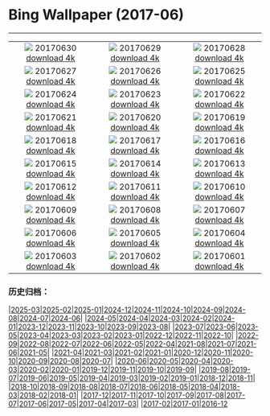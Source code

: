 # Bing Wallpaper (2017-06)
**************
| | | |
|:-:|:-:|:-:|
| ![](https://www.bing.com/az/hprichbg/rb/SunwaptaFalls_ZH-CN10005625957_1920x1080.jpg) 20170630 [download 4k](https://www.bing.com/az/hprichbg/rb/SunwaptaFalls_ZH-CN10005625957_UHD.jpg) | ![](https://www.bing.com/az/hprichbg/rb/EuropeanFlamingo_ZH-CN10494194429_1920x1080.jpg) 20170629 [download 4k](https://www.bing.com/az/hprichbg/rb/EuropeanFlamingo_ZH-CN10494194429_UHD.jpg) | ![](https://www.bing.com/az/hprichbg/rb/NorddorfPath_ZH-CN10408895135_1920x1080.jpg) 20170628 [download 4k](https://www.bing.com/az/hprichbg/rb/NorddorfPath_ZH-CN10408895135_UHD.jpg) |
| ![](https://www.bing.com/az/hprichbg/rb/JoshuaTrees_ZH-CN10998673288_1920x1080.jpg) 20170627 [download 4k](https://www.bing.com/az/hprichbg/rb/JoshuaTrees_ZH-CN10998673288_UHD.jpg) | ![](https://www.bing.com/az/hprichbg/rb/CallanishSS_ZH-CN12559903397_1920x1080.jpg) 20170626 [download 4k](https://www.bing.com/az/hprichbg/rb/CallanishSS_ZH-CN12559903397_UHD.jpg) | ![](https://www.bing.com/az/hprichbg/rb/MadagascarLemurs_ZH-CN7754035615_1920x1080.jpg) 20170625 [download 4k](https://www.bing.com/az/hprichbg/rb/MadagascarLemurs_ZH-CN7754035615_UHD.jpg) |
| ![](https://www.bing.com/az/hprichbg/rb/SanLorenzo_ZH-CN7625061136_1920x1080.jpg) 20170624 [download 4k](https://www.bing.com/az/hprichbg/rb/SanLorenzo_ZH-CN7625061136_UHD.jpg) | ![](https://www.bing.com/az/hprichbg/rb/HawaiiSwim_ZH-CN7233619332_1920x1080.jpg) 20170623 [download 4k](https://www.bing.com/az/hprichbg/rb/HawaiiSwim_ZH-CN7233619332_UHD.jpg) | ![](https://www.bing.com/az/hprichbg/rb/MooneyFalls_ZH-CN11568488094_1920x1080.jpg) 20170622 [download 4k](https://www.bing.com/az/hprichbg/rb/MooneyFalls_ZH-CN11568488094_UHD.jpg) |
| ![](https://www.bing.com/az/hprichbg/rb/AKFox_ZH-CN8586782340_1920x1080.jpg) 20170621 [download 4k](https://www.bing.com/az/hprichbg/rb/AKFox_ZH-CN8586782340_UHD.jpg) | ![](https://www.bing.com/az/hprichbg/rb/ChobeChick_ZH-CN9997116812_1920x1080.jpg) 20170620 [download 4k](https://www.bing.com/az/hprichbg/rb/ChobeChick_ZH-CN9997116812_UHD.jpg) | ![](https://www.bing.com/az/hprichbg/rb/PlayaRoja_ZH-CN11120265765_1920x1080.jpg) 20170619 [download 4k](https://www.bing.com/az/hprichbg/rb/PlayaRoja_ZH-CN11120265765_UHD.jpg) |
| ![](https://www.bing.com/az/hprichbg/rb/AeoniumLeaf_ZH-CN7490448951_1920x1080.jpg) 20170618 [download 4k](https://www.bing.com/az/hprichbg/rb/AeoniumLeaf_ZH-CN7490448951_UHD.jpg) | ![](https://www.bing.com/az/hprichbg/rb/TurDad_ZH-CN11748481038_1920x1080.jpg) 20170617 [download 4k](https://www.bing.com/az/hprichbg/rb/TurDad_ZH-CN11748481038_UHD.jpg) | ![](https://www.bing.com/az/hprichbg/rb/ThufaHill_ZH-CN8809655435_1920x1080.jpg) 20170616 [download 4k](https://www.bing.com/az/hprichbg/rb/ThufaHill_ZH-CN8809655435_UHD.jpg) |
| ![](https://www.bing.com/az/hprichbg/rb/FireDragonfly_ZH-CN9623816108_1920x1080.jpg) 20170615 [download 4k](https://www.bing.com/az/hprichbg/rb/FireDragonfly_ZH-CN9623816108_UHD.jpg) | ![](https://www.bing.com/az/hprichbg/rb/TOAD_ZH-CN7336795473_1920x1080.jpg) 20170614 [download 4k](https://www.bing.com/az/hprichbg/rb/TOAD_ZH-CN7336795473_UHD.jpg) | ![](https://www.bing.com/az/hprichbg/rb/WolfeCreekCrater_ZH-CN10953577427_1920x1080.jpg) 20170613 [download 4k](https://www.bing.com/az/hprichbg/rb/WolfeCreekCrater_ZH-CN10953577427_UHD.jpg) |
| ![](https://www.bing.com/az/hprichbg/rb/NiemeyerCenter_ZH-CN8964518609_1920x1080.jpg) 20170612 [download 4k](https://www.bing.com/az/hprichbg/rb/NiemeyerCenter_ZH-CN8964518609_UHD.jpg) | ![](https://www.bing.com/az/hprichbg/rb/DinosaurPP_ZH-CN14544073422_1920x1080.jpg) 20170611 [download 4k](https://www.bing.com/az/hprichbg/rb/DinosaurPP_ZH-CN14544073422_UHD.jpg) | ![](https://www.bing.com/az/hprichbg/rb/MagnificentGBR_ZH-CN10789151183_1920x1080.jpg) 20170610 [download 4k](https://www.bing.com/az/hprichbg/rb/MagnificentGBR_ZH-CN10789151183_UHD.jpg) |
| ![](https://www.bing.com/az/hprichbg/rb/LibraryofCelsus_ZH-CN11719117244_1920x1080.jpg) 20170609 [download 4k](https://www.bing.com/az/hprichbg/rb/LibraryofCelsus_ZH-CN11719117244_UHD.jpg) | ![](https://www.bing.com/az/hprichbg/rb/BalmhornRegion_ZH-CN7523037492_1920x1080.jpg) 20170608 [download 4k](https://www.bing.com/az/hprichbg/rb/BalmhornRegion_ZH-CN7523037492_UHD.jpg) | ![](https://www.bing.com/az/hprichbg/rb/OceanCurrents_ZH-CN13704695457_1920x1080.jpg) 20170607 [download 4k](https://www.bing.com/az/hprichbg/rb/OceanCurrents_ZH-CN13704695457_UHD.jpg) |
| ![](https://www.bing.com/az/hprichbg/rb/Prayercard_ZH-CN13472871640_1920x1080.jpg) 20170606 [download 4k](https://www.bing.com/az/hprichbg/rb/Prayercard_ZH-CN13472871640_UHD.jpg) | ![](https://www.bing.com/az/hprichbg/rb/EtretatSunrise_ZH-CN10891175350_1920x1080.jpg) 20170605 [download 4k](https://www.bing.com/az/hprichbg/rb/EtretatSunrise_ZH-CN10891175350_UHD.jpg) | ![](https://www.bing.com/az/hprichbg/rb/KaprunDam_ZH-CN9638804777_1920x1080.jpg) 20170604 [download 4k](https://www.bing.com/az/hprichbg/rb/KaprunDam_ZH-CN9638804777_UHD.jpg) |
| ![](https://www.bing.com/az/hprichbg/rb/BluestripedFangblenny_ZH-CN10868881606_1920x1080.jpg) 20170603 [download 4k](https://www.bing.com/az/hprichbg/rb/BluestripedFangblenny_ZH-CN10868881606_UHD.jpg) | ![](https://www.bing.com/az/hprichbg/rb/TexasBluebonnets_ZH-CN10361963785_1920x1080.jpg) 20170602 [download 4k](https://www.bing.com/az/hprichbg/rb/TexasBluebonnets_ZH-CN10361963785_UHD.jpg) | ![](https://www.bing.com/az/hprichbg/rb/PonteSantAngelo_ZH-CN15413822788_1920x1080.jpg) 20170601 [download 4k](https://www.bing.com/az/hprichbg/rb/PonteSantAngelo_ZH-CN15413822788_UHD.jpg) |

### 历史归档：

|[2025-03](/../2025-03/2025-03.md)|[2025-02](/../2025-02/2025-02.md)|[2025-01](/../2025-01/2025-01.md)|[2024-12](/../2024-12/2024-12.md)|[2024-11](/../2024-11/2024-11.md)|[2024-10](/../2024-10/2024-10.md)|[2024-09](/../2024-09/2024-09.md)|[2024-08](/../2024-08/2024-08.md)|[2024-07](/../2024-07/2024-07.md)|[2024-06](/../2024-06/2024-06.md)|
|[2024-05](/../2024-05/2024-05.md)|[2024-04](/../2024-04/2024-04.md)|[2024-03](/../2024-03/2024-03.md)|[2024-02](/../2024-02/2024-02.md)|[2024-01](/../2024-01/2024-01.md)|[2023-12](/../2023-12/2023-12.md)|[2023-11](/../2023-11/2023-11.md)|[2023-10](/../2023-10/2023-10.md)|[2023-09](/../2023-09/2023-09.md)|[2023-08](/../2023-08/2023-08.md)|
|[2023-07](/../2023-07/2023-07.md)|[2023-06](/../2023-06/2023-06.md)|[2023-05](/../2023-05/2023-05.md)|[2023-04](/../2023-04/2023-04.md)|[2023-03](/../2023-03/2023-03.md)|[2023-02](/../2023-02/2023-02.md)|[2023-01](/../2023-01/2023-01.md)|[2022-12](/../2022-12/2022-12.md)|[2022-11](/../2022-11/2022-11.md)|[2022-10](/../2022-10/2022-10.md)|
|[2022-09](/../2022-09/2022-09.md)|[2022-08](/../2022-08/2022-08.md)|[2022-07](/../2022-07/2022-07.md)|[2022-06](/../2022-06/2022-06.md)|[2022-05](/../2022-05/2022-05.md)|[2022-04](/../2022-04/2022-04.md)|[2021-08](/../2021-08/2021-08.md)|[2021-07](/../2021-07/2021-07.md)|[2021-06](/../2021-06/2021-06.md)|[2021-05](/../2021-05/2021-05.md)|
|[2021-04](/../2021-04/2021-04.md)|[2021-03](/../2021-03/2021-03.md)|[2021-02](/../2021-02/2021-02.md)|[2021-01](/../2021-01/2021-01.md)|[2020-12](/../2020-12/2020-12.md)|[2020-11](/../2020-11/2020-11.md)|[2020-10](/../2020-10/2020-10.md)|[2020-09](/../2020-09/2020-09.md)|[2020-08](/../2020-08/2020-08.md)|[2020-07](/../2020-07/2020-07.md)|
|[2020-06](/../2020-06/2020-06.md)|[2020-05](/../2020-05/2020-05.md)|[2020-04](/../2020-04/2020-04.md)|[2020-03](/../2020-03/2020-03.md)|[2020-02](/../2020-02/2020-02.md)|[2020-01](/../2020-01/2020-01.md)|[2019-12](/../2019-12/2019-12.md)|[2019-11](/../2019-11/2019-11.md)|[2019-10](/../2019-10/2019-10.md)|[2019-09](/../2019-09/2019-09.md)|
|[2019-08](/../2019-08/2019-08.md)|[2019-07](/../2019-07/2019-07.md)|[2019-06](/../2019-06/2019-06.md)|[2019-05](/../2019-05/2019-05.md)|[2019-04](/../2019-04/2019-04.md)|[2019-03](/../2019-03/2019-03.md)|[2019-02](/../2019-02/2019-02.md)|[2019-01](/../2019-01/2019-01.md)|[2018-12](/../2018-12/2018-12.md)|[2018-11](/../2018-11/2018-11.md)|
|[2018-10](/../2018-10/2018-10.md)|[2018-09](/../2018-09/2018-09.md)|[2018-08](/../2018-08/2018-08.md)|[2018-07](/../2018-07/2018-07.md)|[2018-06](/../2018-06/2018-06.md)|[2018-05](/../2018-05/2018-05.md)|[2018-04](/../2018-04/2018-04.md)|[2018-03](/../2018-03/2018-03.md)|[2018-02](/../2018-02/2018-02.md)|[2018-01](/../2018-01/2018-01.md)|
|[2017-12](/../2017-12/2017-12.md)|[2017-11](/../2017-11/2017-11.md)|[2017-10](/../2017-10/2017-10.md)|[2017-09](/../2017-09/2017-09.md)|[2017-08](/../2017-08/2017-08.md)|[2017-07](/../2017-07/2017-07.md)|[2017-06](/2017-06.md)|[2017-05](/../2017-05/2017-05.md)|[2017-04](/../2017-04/2017-04.md)|[2017-03](/../2017-03/2017-03.md)|
|[2017-02](/../2017-02/2017-02.md)|[2017-01](/../2017-01/2017-01.md)|[2016-12](/../2016-12/2016-12.md)